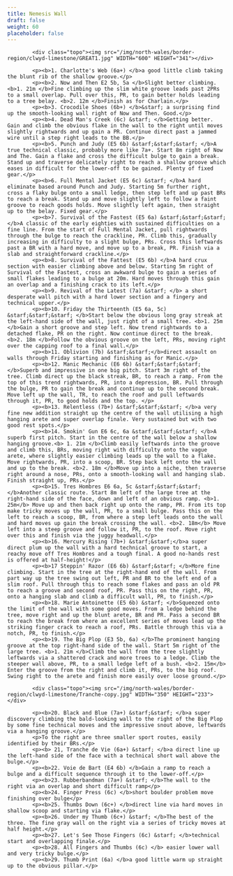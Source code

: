 ```yaml
---
title: Nemesis Wall
draft: false
weight: 60
placeholder: false
---
```



            <div class="topo"><img src="/img/north-wales/border-region/clwyd-limestone/GREAT1.jpg" WIDTH="600" HEIGHT="341"></div>

            <p><b>1. Charlotte's Web (6a+) </b>a good little climb taking the blunt rib of the shallow groove.</p>
            <p><b>2. Now and Then E2 5b, 5a </b>Slight better climbing. <b>1. 21m </b>Fine climbing up the slim white groove leads past 2PRs to a small overlap. Pull over this, PR, to gain better holds leading to a tree belay. <b>2. 12m </b>Finish as for Charlain.</p>
            <p><b>3. Crocodile Shoes (6b+) </b>&starf; a surprising find up the smooth-looking wall right of Now and Then. Good.</p>
            <p><b>4. Dead Man's Creek (6c) &starf; </b>Getting better. Gain and climb the obvious flake in the wall to the right until moves slightly rightwards and up gain a PR. Continue direct past a jammed wire until a step right leads to the BB.</p>
            <p><b>5. Punch and Judy (E5 6b) &starf;&starf;&starf; </b>A true technical classic, probably more like 7a+. Start 8m right of Now and The. Gain a flake and cross the difficult bulge to gain a break. Stand up and traverse delicately right to reach a shallow groove which eases in difficult for the lower-off to be gained. Plenty of fixed gear.</p>
            <p><b>6. Full Mental Jacket (E5 6c) &starf; </b>A hard eliminate based around Punch and Judy. Starting 5m further right, cross a flaky bulge onto a small ledge, then step left and up past BRs to reach a break. Stand up and move slightly left to follow a faint groove to reach goods holds. Move slightly left again, then straight up to the belay. Fixed gear.</p>
            <p><b>7. Survival of the Fastest (E5 6a) &starf;&starf;&starf; </b>A classic of the early eighties with sustained difficulties on a fine line. From the start of Full Mental Jacket, pull rightwards through the bulge to reach the crackline, PR. Climb this, gradually increasing in difficulty to a slight bulge, PRs. Cross this leftwards past a BR with a hard move, and move up to a break, PR. Finish via a slab and straightforward crackline.</p>
            <p><b>8. Survival of the Fattest (E5 6b) </b>A hard crux section with easier climbing above and below. Starting 5m right of Survival of the Fastest, cross an awkward bulge to gain a series of small flakes leading to a bulge at 20m. Hard moves through this gain an overlap and a finishing crack to its left.</p>
            <p><b>9. Revival of the Latest (7a) &starf; </b> a short desperate wall pitch with a hard lower section and a fingery and technical upper.</p>
            <p><b>10. Friday the Thirteenth (E5 6a, 5c) &starf;&starf;&starf; </b>Start below the obvious long gray streak at the left-hand side of the wall, just right of a small tree. <b>1. 25m </b>Gain a short groove and step left. Now trend rightwards to a detached flake, PR on the right. Now continue direct to the break. <b>2. 18m </b>Follow the obvious groove on the left, PRs, moving right over the capping roof to a final wall.</p>
            <p><b>11. Oblivion (7b) &starf;&starf;</b>direct assault on walls through Friday starting and finishing as for Manic.</p>
            <p><b>12. Manic Mechanic (E6 6b) &starf;&starf;&starf; </b>Superb and impressive in one big pitch. Start 3m right of the tree. Climb direct up the black streak, BR, to reach a ramp. From the top of this trend rightwards, PR, into a depression, BR. Pull through the bulge, PR to gain the break and continue up to the second break. Move left up the wall, TR, to reach the roof and pull leftwards through it, PR, to good holds and the top. </p>
            <p><b>13. Relentless (7b+) &starf;&starf;&starf; </b>a very fine new addition straight up the centre of the wall utilising a high hanging arete and super overlap finale. Very sustained but with two good rest spots.</p>
            <p><b>14. Smokin' Gun E6 6c, 6a &starf;&starf;&starf; </b>A superb first pitch. Start in the centre of the wall below a shallow hanging groove.<b> 1. 21m </b>Climb easily leftwards into the groove and climb this, BRs, moving right with difficulty onto the vague arete, where slightly easier climbing leads up the wall to a flake. Move rightwards, PR, into a scoop, BR. Step back left onto the wall and up to the break. <b>2. 18m </b>Move up into a niche, then traverse right around a nose, PRs, onto a smooth-looking wall and hanging slab. Finish straight up, PRs.</p>
            <p><b>15. Tres Hombres E6 6a, 5c &starf;&starf;&starf; </b>Another classic route. Start 8m left of the large tree at the right-hand side of the face, down and left of an obvious ramp. <b>1. 25m</b> Move up and then back right up onto the ramp, PR. From its top make tricky moves up the wall, PR, to a small bulge. Pass this on the left to reach a scoop, BR, from where a step left leads onto the wall and hard moves up gain the break crossing the wall. <b>2. 18m</b> Move left into a steep groove and follow it, PR, to the roof. Move right over this and finish via the juggy headwall.</p>
            <p><b>16. Mercury Rising (7b+) &starf;&starf;</b>a super direct plum up the wall with a hard technical groove to start, a reachy move off Tres Hombres and a tough final. A good no-hands rest is offered at half-height!</p>
            <p><b>17 Steppin' Razor (E6 6b) &starf;&starf; </b>More fine climbing. Start in the tree at the right-hand end of the wall. From part way up the tree swing out left, PR and BR to the left end of a slim roof. Pull through this to reach some flakes and pass an old PR to reach a groove and second roof, PR. Pass this on the right, PR, onto a hanging slab and climb a difficult wall, PR, to finish.</p>
            <p><b>18. Marie Antoinette (E5 6b) &starf; </b>Squeezed onto the limit of the wall with some good moves. From a ledge behind the tree, move right and up the blunt arete, BR and PR. Pass a second BR to reach the break from where an excellent series of moves lead up the striking finger crack to reach a roof, PRs. Battle through this via a notch, PR, to finish.</p>
            <p><b>19. The Big Plop (E3 5b, 6a) </b>The prominent hanging groove at the top right-hand side of the wall. Start 5m right of the large tree. <b>1. 21m </b>Climb the wall from the tree slightly leftwards via a shattered crack and more trees to a ledge. Climb the steeper wall above, PR, to a small ledge left of a bush. <b>2. 15m</b> Enter the groove from the right and climb it, PRs, to the big roof. Swing right to the arete and finish more easily over loose ground.</p>

            <div class="topo"><img src="/img/north-wales/border-region/clwyd-limestone/Tranche-copy.jpg" WIDTH="350" HEIGHT="233"></div>

            <p><b>20. Black and Blue (7a+) &starf;&starf; </b>a super discovery climbing the bald-looking wall to the right of the Big Plop by some fine technical moves and the impressive snout above, leftwards via a hanging groove.</p>
            <p>To the right are three smaller sport routes, easily identified by their BRs.</p>
            <p><b> 21, Tranche de Vie (6a+) &starf; </b>a direct line up the left-hand side of the face with a technical short wall above the bulge.</p>
            <p><b>22. Voie de Bart (E4 6b) </b>Gain a ramp to reach a bulge and a difficult sequence through it to the lower-off.</p>
            <p><b>23. Rubberbandman (7a+) &starf; </b>The wall to the right via an overlap and short difficult ramp</p>
            <p><b>24. Finger Press (6c) </b>short boulder problem move finishing over bulge</p>
            <p><b>25. Thumbs Down (6c+) </b>direct line via hard moves in shallow scoop and starting via flake.</p>
            <p><b>26. Under my Thumb (6c+) &starf; </b>The best of the three. The fine gray wall on the right via a series of tricky moves at half height.</p>
            <p><b>27. Let's See Those Fingers (6c) &starf; </b>technical start and overlapping finale.</p>
            <p><b>28. All Fingers and Thumbs (6c) </b> easier lower wall and very tricky bulge.</p>
            <p><b>29. Thumb Print (6a) </b>a good little warm up straight up to the obvious pillar.</p>




